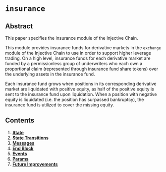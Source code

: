 <!--
order: 0
title: Insurance Overview
parent:
  title: "insurance"
-->

# `insurance`

## Abstract

This paper specifies the insurance module of the Injective Chain. 

This module provides insurance funds for derivative markets in the `exchange` module of the Injective Chain to use in order to support higher leverage trading. On a high level, insurance funds for each derivative market are funded by a permissionless group of underwriters who each own a proportional claim (represented through insurance fund share tokens) over the underlying assets in the insurance fund.

Each insurance fund grows when positions in its corresponding derivative market are liquidated with positive equity, as half of the positive equity is sent to the insurance fund upon liquidation. When a position with negative equity is liquidated (i.e. the position has surpassed bankruptcy), the insurance fund is utilized to cover the missing equity. 

## Contents

1. **[State](01_state.md)**
2. **[State Transitions](02_state_transitions.md)**
3. **[Messages](03_messages.md)**
4. **[End Block](04_end_block.md)**
5. **[Events](05_events.md)**
6. **[Params](06_params.md)**
7. **[Future Improvements](07_future_improvements.md)**

